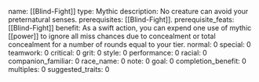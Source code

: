 name: [[Blind-Fight]]
type: Mythic
description: No creature can avoid your preternatural senses.
prerequisites: [[Blind-Fight]].
prerequisite_feats: [[Blind-Fight]]
benefit: As a swift action, you can expend one use of mythic [[power]] to ignore all miss chances due to concealment or total concealment for a number of rounds equal to your tier.
normal: 0
special: 0
teamwork: 0
critical: 0
grit: 0
style: 0
performance: 0
racial: 0
companion_familiar: 0
race_name: 0
note: 0
goal: 0
completion_benefit: 0
multiples: 0
suggested_traits: 0
